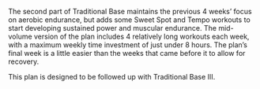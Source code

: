 The second part of Traditional Base maintains the previous 4 weeks’ focus on aerobic endurance, but adds some Sweet Spot and Tempo workouts to start developing sustained power and muscular endurance. The mid-volume version of the plan includes 4 relatively long workouts each week, with a maximum weekly time investment of just under 8 hours. The plan’s final week is a little easier than the weeks that came before it to allow for recovery.

This plan is designed to be followed up with Traditional Base III.